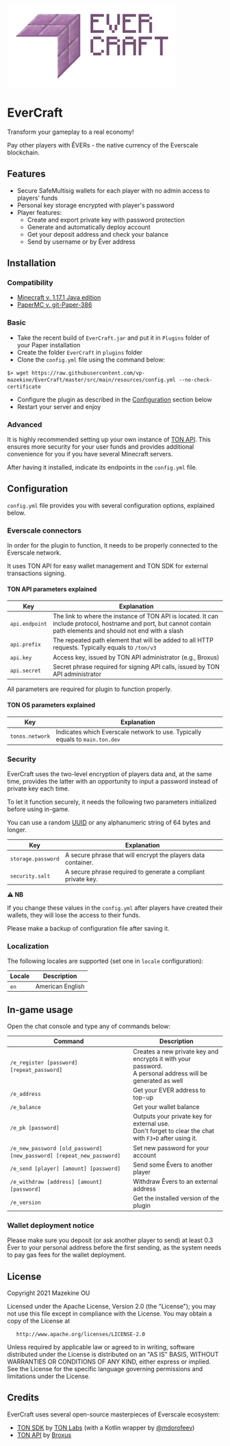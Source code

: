 ![logo](assets/evercraft_2_logo.png)

# EverCraft

Transform your gameplay to a real economy!

Pay other players with ÊVERs - the native currency of the Everscale blockchain.

## Features

* Secure SafeMultisig wallets for each player with no admin access to players' funds
* Personal key storage encrypted with player's password
* Player features:
  * Create and export private key with password protection
  * Generate and automatically deploy account
  * Get your deposit address and check your balance
  * Send by username or by Êver address
  

## Installation

### Compatibility

* [Minecraft v. 1.17.1 Java edition](https://minecraft.net)
* [PaperMC v. git-Paper-386](https://papermc.io/downloads#Paper-1.17)

### Basic

* Take the recent build of `EverCraft.jar` and put it in `Plugins` folder of your Paper installation
* Create the folder `EverCraft` in `plugins` folder
* Clone the `config.yml` file using the command below:
```shell
$> wget https://raw.githubusercontent.com/vp-mazekine/EverCraft/master/src/main/resources/config.yml --no-check-certificate
```
* Configure the plugin as described in the [Configuration](#configuration) section below 
* Restart your server and enjoy

### Advanced

It is highly recommended setting up your own instance of [TON API](https://github.com/broxus/ton-wallet-api).
This ensures more security for your user funds and provides additional convenience for you if you have several Minecraft servers.

After having it installed, indicate its endpoints in the `config.yml` file.

## Configuration

`config.yml` file provides you with several configuration options, explained below.

### Everscale connectors

In order for the plugin to function, it needs to be properly connected to the Everscale network.

It uses TON API for easy wallet management and TON SDK for external transactions signing.

#### TON API parameters explained

| Key | Explanation |
| --- | --- |
| `api.endpoint` | The link to where the instance of TON API is located. It can include protocol, hostname and port, but cannot contain path elements and should not end with a slash|
| `api.prefix` | The repeated path element that will be added to all HTTP requests. Typically equals to `/ton/v3` |
| `api.key` | Access key, issued by TON API administrator (e.g., Broxus) |
| `api.secret` | Secret phrase required for signing API calls, issued by TON API administrator | 

All parameters are required for plugin to function properly.

#### TON OS parameters explained

| Key | Explanation |
| --- | --- |
| `tonos.network` | Indicates which Everscale network to use. Typically equals to `main.ton.dev` |

### Security

EverCraft uses the two-level encryption of players data and, at the same time, provides the latter with an opportunity to input a password instead of private key each time.

To let it function securely, it needs the following two parameters initialized before using in-game.

You can use a random [UUID](https://uuidgenerator.net/) or any alphanumeric string of 64 bytes and longer. 

| Key | Explanation |
| --- | --- |
| `storage.password` | A secure phrase that will encrypt the players data container. |
| `security.salt` | A secure phrase required to generate a compliant private key. |

**⚠️ NB**

If you change these values in the `config.yml` after players have created their wallets, they will lose the access to their funds.

Please make a backup of configuration file after saving it.

### Localization

The following locales are supported (set one in `locale` configuration):

| Locale | Description |
| --- | --- |
| `en` | American English |

## In-game usage

Open the chat console and type any of commands below:

| Command | Description |
| --- | --- |
| `/e_register [password] [repeat_password]` | Creates a new private key and encrypts it with your password.<br/>A personal address will be generated as well |
| `/e_address` | Get your EVER address to top-up |
| `/e_balance` | Get your wallet balance |
| `/e_pk [password]` | Outputs your private key for external use.<br/>Don't forget to clear the chat with `F3+D` after using it. |
| `/e_new_password [old_password] [new_password] [repeat_new_password]` | Set new password for your account |
| `/e_send [player] [amount] [password]` | Send some Êvers to another player |
| `/e_withdraw [address] [amount] [password]` | Withdraw Êvers to an external address |
| `/e_version` | Get the installed version of the plugin |

### Wallet deployment notice

Please make sure you deposit (or ask another player to send) at least 0.3 Êver to your personal address before the first sending, as the system needs to pay gas fees for the wallet deployment.

## License 

Copyright 2021 Mazekine OU

Licensed under the Apache License, Version 2.0 (the "License");
you may not use this file except in compliance with the License.
You may obtain a copy of the License at

       http://www.apache.org/licenses/LICENSE-2.0

Unless required by applicable law or agreed to in writing, software
distributed under the License is distributed on an "AS IS" BASIS,
WITHOUT WARRANTIES OR CONDITIONS OF ANY KIND, either express or implied.
See the License for the specific language governing permissions and
limitations under the License.


## Credits

EverCraft uses several open-source masterpieces of Everscale ecosystem:
* [TON SDK](https://github.com/tonlabs/TON-SDK) by [TON Labs](https://tonlabs.io) (with a Kotlin wrapper by [@mdorofeev](https://github.com/mdorofeev))
* [TON API](https://github.com/broxus/ton-wallet-api) by [Broxus](https://broxus.com)
